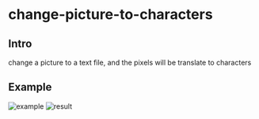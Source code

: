 # change-picture-to-characters

## Intro
change a picture to a text file, and the pixels will be translate to characters  

## Example  
![example](https://github.com/zkyyo/change-picture-to-characters/blob/master/example.jpg?raw=true)
![result](https://github.com/zkyyo/change-picture-to-characters/blob/master/result.png?raw=true)
